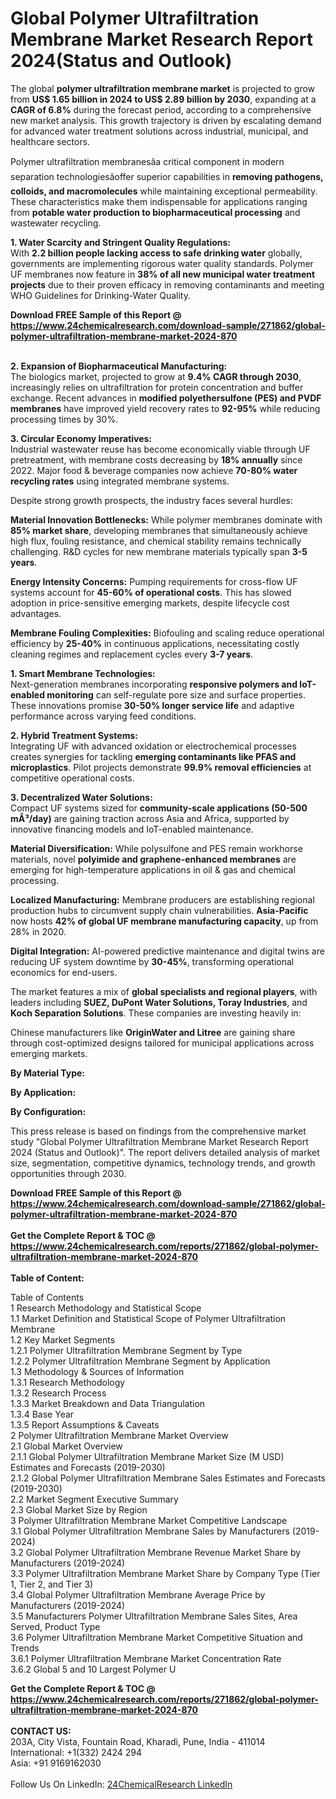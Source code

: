 <h1>Global Polymer Ultrafiltration Membrane Market Research Report 2024(Status and Outlook)</h1><p>The global <strong>polymer ultrafiltration membrane market</strong> is projected to grow from <strong>US$ 1.65 billion in 2024 to US$ 2.89 billion by 2030</strong>, expanding at a <strong>CAGR of 6.8%</strong> during the forecast period, according to a comprehensive new market analysis. This growth trajectory is driven by escalating demand for advanced water treatment solutions across industrial, municipal, and healthcare sectors.</p><p>Polymer ultrafiltration membranesâa critical component in modern separation technologiesâoffer superior capabilities in <strong>removing pathogens, colloids, and macromolecules</strong> while maintaining exceptional permeability. These characteristics make them indispensable for applications ranging from <strong>potable water production to biopharmaceutical processing</strong> and wastewater recycling.</p><p><strong>1. Water Scarcity and Stringent Quality Regulations:</strong><br>
With <strong>2.2 billion people lacking access to safe drinking water</strong> globally, governments are implementing rigorous water quality standards. Polymer UF membranes now feature in <strong>38% of all new municipal water treatment projects</strong> due to their proven efficacy in removing contaminants and meeting WHO Guidelines for Drinking-Water Quality.</p><div><b>Download FREE Sample of this Report @ 
            <a href="https://www.24chemicalresearch.com/download-sample/271862/global-polymer-ultrafiltration-membrane-market-2024-870">
            https://www.24chemicalresearch.com/download-sample/271862/global-polymer-ultrafiltration-membrane-market-2024-870</a></b></div><br><p><strong>2. Expansion of Biopharmaceutical Manufacturing:</strong><br>
The biologics market, projected to grow at <strong>9.4% CAGR through 2030</strong>, increasingly relies on ultrafiltration for protein concentration and buffer exchange. Recent advances in <strong>modified polyethersulfone (PES) and PVDF membranes</strong> have improved yield recovery rates to <strong>92-95%</strong> while reducing processing times by 30%.</p><p><strong>3. Circular Economy Imperatives:</strong><br>
Industrial wastewater reuse has become economically viable through UF pretreatment, with membrane costs decreasing by <strong>18% annually</strong> since 2022. Major food &amp; beverage companies now achieve <strong>70-80% water recycling rates</strong> using integrated membrane systems.</p><p>Despite strong growth prospects, the industry faces several hurdles:</p><p><strong>Material Innovation Bottlenecks:</strong> While polymer membranes dominate with <strong>85% market share</strong>, developing membranes that simultaneously achieve high flux, fouling resistance, and chemical stability remains technically challenging. R&amp;D cycles for new membrane materials typically span <strong>3-5 years</strong>.</p><p><strong>Energy Intensity Concerns:</strong> Pumping requirements for cross-flow UF systems account for <strong>45-60% of operational costs</strong>. This has slowed adoption in price-sensitive emerging markets, despite lifecycle cost advantages.</p><p><strong>Membrane Fouling Complexities:</strong> Biofouling and scaling reduce operational efficiency by <strong>25-40%</strong> in continuous applications, necessitating costly cleaning regimes and replacement cycles every <strong>3-7 years</strong>.</p><p><strong>1. Smart Membrane Technologies:</strong><br>
Next-generation membranes incorporating <strong>responsive polymers and IoT-enabled monitoring</strong> can self-regulate pore size and surface properties. These innovations promise <strong>30-50% longer service life</strong> and adaptive performance across varying feed conditions.</p><p><strong>2. Hybrid Treatment Systems:</strong><br>
Integrating UF with advanced oxidation or electrochemical processes creates synergies for tackling <strong>emerging contaminants like PFAS and microplastics</strong>. Pilot projects demonstrate <strong>99.9% removal efficiencies</strong> at competitive operational costs.</p><p><strong>3. Decentralized Water Solutions:</strong><br>
Compact UF systems sized for <strong>community-scale applications (50-500 mÂ³/day)</strong> are gaining traction across Asia and Africa, supported by innovative financing models and IoT-enabled maintenance.</p><p><strong>Material Diversification:</strong> While polysulfone and PES remain workhorse materials, novel <strong>polyimide and graphene-enhanced membranes</strong> are emerging for high-temperature applications in oil &amp; gas and chemical processing.</p><p><strong>Localized Manufacturing:</strong> Membrane producers are establishing regional production hubs to circumvent supply chain vulnerabilities. <strong>Asia-Pacific</strong> now hosts <strong>42% of global UF membrane manufacturing capacity</strong>, up from 28% in 2020.</p><p><strong>Digital Integration:</strong> AI-powered predictive maintenance and digital twins are reducing UF system downtime by <strong>30-45%</strong>, transforming operational economics for end-users.</p><p>The market features a mix of <strong>global specialists and regional players</strong>, with leaders including <strong>SUEZ, DuPont Water Solutions, Toray Industries</strong>, and <strong>Koch Separation Solutions</strong>. These companies are investing heavily in:</p><p>Chinese manufacturers like <strong>OriginWater and Litree</strong> are gaining share through cost-optimized designs tailored for municipal applications across emerging markets.</p><p><strong>By Material Type:</strong></p><p><strong>By Application:</strong></p><p><strong>By Configuration:</strong></p><p>This press release is based on findings from the comprehensive market study "Global Polymer Ultrafiltration Membrane Market Research Report 2024 (Status and Outlook)". The report delivers detailed analysis of market size, segmentation, competitive dynamics, technology trends, and growth opportunities through 2030.</p><div><b>Download FREE Sample of this Report @ 
            <a href="https://www.24chemicalresearch.com/download-sample/271862/global-polymer-ultrafiltration-membrane-market-2024-870">
            https://www.24chemicalresearch.com/download-sample/271862/global-polymer-ultrafiltration-membrane-market-2024-870</a></b></div><br><div><b>Get the Complete Report & TOC @ 
            <a href="https://www.24chemicalresearch.com/reports/271862/global-polymer-ultrafiltration-membrane-market-2024-870">
            https://www.24chemicalresearch.com/reports/271862/global-polymer-ultrafiltration-membrane-market-2024-870</a></b></div><br>
            <b>Table of Content:</b><p>Table of Contents<br />
1 Research Methodology and Statistical Scope<br />
1.1 Market Definition and Statistical Scope of Polymer Ultrafiltration Membrane<br />
1.2 Key Market Segments<br />
1.2.1 Polymer Ultrafiltration Membrane Segment by Type<br />
1.2.2 Polymer Ultrafiltration Membrane Segment by Application<br />
1.3 Methodology & Sources of Information<br />
1.3.1 Research Methodology<br />
1.3.2 Research Process<br />
1.3.3 Market Breakdown and Data Triangulation<br />
1.3.4 Base Year<br />
1.3.5 Report Assumptions & Caveats<br />
2 Polymer Ultrafiltration Membrane Market Overview<br />
2.1 Global Market Overview<br />
2.1.1 Global Polymer Ultrafiltration Membrane Market Size (M USD) Estimates and Forecasts (2019-2030)<br />
2.1.2 Global Polymer Ultrafiltration Membrane Sales Estimates and Forecasts (2019-2030)<br />
2.2 Market Segment Executive Summary<br />
2.3 Global Market Size by Region<br />
3 Polymer Ultrafiltration Membrane Market Competitive Landscape<br />
3.1 Global Polymer Ultrafiltration Membrane Sales by Manufacturers (2019-2024)<br />
3.2 Global Polymer Ultrafiltration Membrane Revenue Market Share by Manufacturers (2019-2024)<br />
3.3 Polymer Ultrafiltration Membrane Market Share by Company Type (Tier 1, Tier 2, and Tier 3)<br />
3.4 Global Polymer Ultrafiltration Membrane Average Price by Manufacturers (2019-2024)<br />
3.5 Manufacturers Polymer Ultrafiltration Membrane Sales Sites, Area Served, Product Type<br />
3.6 Polymer Ultrafiltration Membrane Market Competitive Situation and Trends<br />
3.6.1 Polymer Ultrafiltration Membrane Market Concentration Rate<br />
3.6.2 Global 5 and 10 Largest Polymer U</p><div><b>Get the Complete Report & TOC @ 
            <a href="https://www.24chemicalresearch.com/reports/271862/global-polymer-ultrafiltration-membrane-market-2024-870">
            https://www.24chemicalresearch.com/reports/271862/global-polymer-ultrafiltration-membrane-market-2024-870</a></b></div><br><b>CONTACT US:</b><br>
            203A, City Vista, Fountain Road, Kharadi, Pune, India - 411014<br>
            International: +1(332) 2424 294<br>
            Asia: +91 9169162030 <br><br>
            Follow Us On LinkedIn: <a href="https://www.linkedin.com/company/24chemicalresearch/">24ChemicalResearch LinkedIn</a>